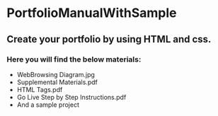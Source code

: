 # PortfolioManualWithSample
## Create your portfolio by using HTML and css.
### Here you will find the below materials:
- WebBrowsing Diagram.jpg
- Supplemental Materials.pdf
- HTML Tags.pdf
- Go Live Step by Step Instructions.pdf
- And a sample project
